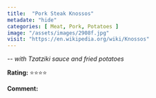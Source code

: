 ```yaml
---
title:  "Pork Steak Knossos"
metadate: "hide"
categories: [ Meat, Pork, Potatoes ]
image: "/assets/images/2908f.jpg"
visit: "https://en.wikipedia.org/wiki/Knossos"
---
```


_-- with Tzatziki sauce and fried potatoes_

**Rating:** ⭐️⭐️⭐️⭐️  
  
**Comment:** 
